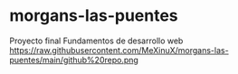 # morgans-las-puentes
Proyecto final Fundamentos de desarrollo web
https://raw.githubusercontent.com/MeXinuX/morgans-las-puentes/main/github%20repo.png

